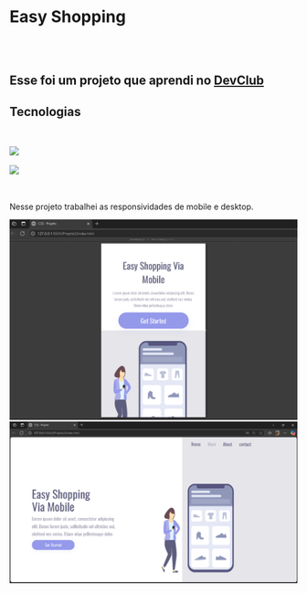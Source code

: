 <h1>Easy Shopping</h1>
<br>
<br>
<h2>Esse foi um projeto que aprendi no <a href="https://rodolfomori.com.br/devclub">DevClub</a></h2>
<h2>Tecnologias</h2>
<br>
<p><img src="https://img.shields.io/badge/HTML5-E34F26?style=for-the-badge&logo=html5&logoColor=white"></p>
<p><img src="https://img.shields.io/badge/CSS3-1572B6?style=for-the-badge&logo=css3&logoColor=white"></p>
<br>
<p>Nesse projeto trabalhei as responsividades de mobile e desktop.</p>
<img src="https://github.com/MarcelSouzaSantos/DevClub/blob/main/Projeto2/assets/cell.png.png?raw=true" />
<img src="https://github.com/MarcelSouzaSantos/DevClub/blob/main/Projeto2/assets/desktop.png.png?raw=true" />
<br>

